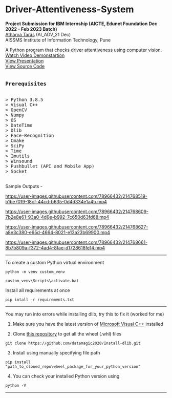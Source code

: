 # Driver-Attentiveness-System

**Project Submission for IBM Internship (AICTE, Edunet Foundation Dec 2022 - Feb 2023 Batch)**  
[Atharva Taras](https://www.linkedin.com/in/atharvataras/) (AI_ADV_21 Dec)  
AISSMS Institute of Information Technology, Pune

A Python program that checks driver attentiveness using computer vision.  
[Watch Video Demonstartion](https://www.youtube.com/watch?v=sbY9eiCWGRE)  
[View Presentation](https://drive.google.com/file/d/1AAGb1894vnT5_WYfS88htxj2IZddtmCA/view?usp=sharing)  
[View Source Code](https://github.com/AtharvaTaras/Driver-Attentiveness-System/blob/master/main_v2.py)  

<pre>
<h3>Prerequisites</h3>
> Python 3.8.5
> Visual C++
> OpenCV
> Numpy
> OS
> DateTime
> Dlib
> Face-Recognition
> Cmake
> SciPy
> Time
> Imutils
> Winsound
> Pushbullet (API and Mobile App)
> Socket

</pre>

Sample Outputs -    

https://user-images.githubusercontent.com/78966432/214768519-b1be7019-18cf-44cd-b635-0d4d334e1a4b.mp4

https://user-images.githubusercontent.com/78966432/214768609-7b2e8e61-93a0-4d0e-b992-7c650d63fd68.mp4

https://user-images.githubusercontent.com/78966432/214768627-a8e3c380-e65d-4664-8021-e13a23b69900.mp4

https://user-images.githubusercontent.com/78966432/214768661-8b7b809a-f372-4ad4-8fae-d1728618fe14.mp4

___

To create a custom Python virtual environment   
```commandline
python -m venv custom_venv
```  
```commandline
custom_venv\Scripts\activate.bat  
``` 

Install all requirements at once  
```commandline
pip intall -r requirements.txt
```
---
You may run into errors while installing dlib, try this to fix it (worked for me)  

1. Make sure you have the latest version of [Microsoft Visual C++](https://learn.microsoft.com/en-us/cpp/windows/latest-supported-vc-redist?view=msvc-170) installed  

2. Clone [this repository](https://github.com/datamagic2020/Install-dlib) to get all the wheel (.whl) files
```commandline
git clone https://github.com/datamagic2020/Install-dlib.git
```
3. Install using manually specifying file path
```commandline
pip install "path_to_cloned_repo\wheel_package_for_your_python_version"
```
4. You can check your installed Python version using
```commandline
python -V
```
---





